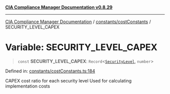 [**CIA Compliance Manager Documentation v0.8.29**](../../../README.md)

***

[CIA Compliance Manager Documentation](../../../modules.md) / [constants/costConstants](../README.md) / SECURITY\_LEVEL\_CAPEX

# Variable: SECURITY\_LEVEL\_CAPEX

> `const` **SECURITY\_LEVEL\_CAPEX**: `Record`\<[`SecurityLevel`](../../../types/cia/type-aliases/SecurityLevel.md), `number`\>

Defined in: [constants/costConstants.ts:184](https://github.com/Hack23/cia-compliance-manager/blob/5836b4c74e2010cd05eca63c0016fd711c628ec9/src/constants/costConstants.ts#L184)

CAPEX cost ratio for each security level
Used for calculating implementation costs
